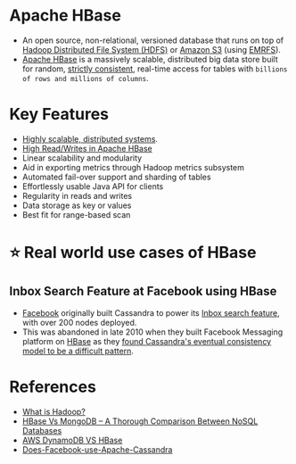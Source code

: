 # Apache HBase
- An open source, non-relational, versioned database that runs on top of [Hadoop Distributed File System (HDFS)](../../5_BigDataComponents/BatchProcessing/ApacheHadoop/ApacheHDFS.md) or [Amazon S3](../../../2_AWSComponents/7_StorageServices/AmazonS3.md) (using [EMRFS](../../../2_AWSComponents/10_BigDataComponents/BatchProcessing/AmazonEMR.md)). 
- [Apache HBase](https://hbase.apache.org/) is a massively scalable, distributed big data store built for random, [strictly consistent](../../0_SystemGlossaries/Database/ReplicationAndDataConsistency.md), real-time access for tables with `billions of rows and millions of columns`.

# Key Features
- [Highly scalable, distributed systems](../../0_SystemGlossaries/Scalability/DBScalability.md).
- [High Read/Writes in Apache HBase](../../0_SystemGlossaries/Scalability/LatencyThroughput.md)
- Linear scalability and modularity
- Aid in exporting metrics through Hadoop metrics subsystem
- Automated fail-over support and sharding of tables
- Effortlessly usable Java API for clients
- Regularity in reads and writes
- Data storage as key or values
- Best fit for range-based scan

# :star: Real world use cases of HBase

## Inbox Search Feature at Facebook using HBase
- [Facebook](https://www.quora.com/Does-Facebook-use-Apache-Cassandra) originally built Cassandra to power its [Inbox search feature](https://m.facebook.com/nt/screen/?params=%7B%22note_id%22%3A10158772759272200%7D&path=%2Fnotes%2Fnote%2F&paipv=0&eav=AfYuSXXQPZ5fvm0_ScPdSlfj5BEFhRVT3iy_6Rsz7NZDbQ2vfq9opnedmTLSjG1aZBA&_rdr), with over 200 nodes deployed.
- This was abandoned in late 2010 when they built Facebook Messaging platform on [HBase](ApacheHBase.md) as they [found Cassandra's eventual consistency model to be a difficult pattern](ApacheCasandra#supported-consistency-patterns).

# References
- [What is Hadoop?](https://aws.amazon.com/emr/details/hadoop/what-is-hadoop/)
- [HBase Vs MongoDB – A Thorough Comparison Between NoSQL Databases](https://simpleprogrammer.com/hbase-vs-mongodb/)
- [AWS DynamoDB VS HBase](https://stackoverflow.com/questions/10908531/aws-dynamodb-vs-hbase#29381684)
- [Does-Facebook-use-Apache-Cassandra](https://www.quora.com/Does-Facebook-use-Apache-Cassandra)